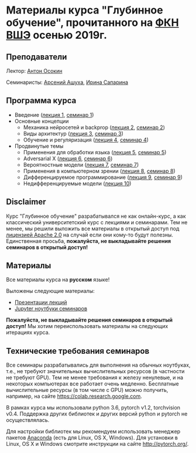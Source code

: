 # Материалы курса "Глубинное обучение", прочитанного на [ФКН ВШЭ](https://cs.hse.ru/) осенью 2019г.

## Преподаватели
Лектор: [Антон Осокин](https://aosokin.github.io/)

Семинаристы: [Арсений Ашуха](https://www.hse.ru/org/persons/204848606), [Ирина Сапарина](https://github.com/saparina)

## Программа курса
* Введение ([лекция 1](lectures/DL19-fall-lecture1-intro.pdf), [семинар 1](seminars/seminar1/DL19-fall-seminar1.ipynb))
* Основные концепции
  - Механика нейросетей и backprop ([лекция 2](lectures/DL19-fall-lecture2-backprop.pdf), [семинар 2](seminars/seminar2/DL19-fall-seminar2.ipynb))
  - Виды архитектур ([лекция 3](lectures/DL19-fall-lecture3-models.pdf), [семинар 3](seminars/seminar3/DL19-fall-seminar3.ipynb))
  - Обучение и регуляризация ([лекция 4](lectures/DL19-fall-lecture4-training.pdf), [семинар 4](seminars/seminar4/DL19-fall-seminar4.ipynb))
* Продвинутые темы
  - Применения для обработки языка ([лекция 5](lectures/DL19-fall-lecture5-deepnlp.pdf), [семинар 5](seminars/seminar5/DL19-fall-seminar5.ipynb))
  - Adversarial X ([лекция 6](lectures/DL19-fall-lecture6-adversarialX.pdf), [семинар 6](seminars/seminar6/DL19-fall-seminar6.ipynb))
  - Вероятностные модели ([лекция 7](lectures/DL19-fall-lecture7-probmodels.pdf), [семинар 7](seminars/seminar7/DL19-fall-seminar7.ipynb))
  - Применения в компьютерном зрении ([лекция 8](lectures/DL19-fall-lecture8-deepvision.pdf), [семинар 8](seminars/seminar8/DL19-fall-seminar8.ipynb))
  - Дифференцируемое программирование ([лекция 9](lectures/DL19-fall-lecture9-differentiableprogramming.pdf), [семинар 9](seminars/seminar9/DL19-fall-seminar9.ipynb))
  - Недифференцируемые модели ([лекция 10](lectures/DL19-fall-lecture10-nondiffnets.pdf))  

## Disclaimer
Курс "Глубинное обучение" разрабатывался не как онлайн-курс, а как классический университетский курс с лекциями и семинарами.
Тем не менее, мы решили выложить все материалы в открытый доступ под [лицензией Apache 2.0](../LICENSE) на случай если они кому-то будут полезны.
Единственная просьба, **пожалуйста, не выкладывайте решения семинаров в открытый доступ!** 
  
## Материалы
Все материалы курса на **русском** языке!

Выложены следующие материалы:
* [Презентации лекций](lectures)
* [Jupyter ноутбуки семинаров](seminars) 

**Пожалуйста, не выкладывайте решения семинаров в открытый доступ!** Мы хотим переиспользовать материалы на следующих итерациях курса.
 
## Технические требования семинаров
Все семинары разрабатывались для выполнения на обычных ноутбуках, т.е., не требуют значительных вычислительных ресурсов (в частности не требуют GPU). Тем не менее требования к железу ненулевые, и на некоторых компьютерах все работает очень медленно. Бесплатные вычислительные ресурсы (в том числе с GPU) можно получить, например, на сайте https://colab.research.google.com.

В рамках курса мы использовали python 3.6, pytorch v1.2, torchvision v0.4. Поддержка других библиотек и других версий python и pytorch не осуществлялась.
 
Для настройки библиотек мы рекомендуем использовать менеджер пакетов [Anaconda](https://www.anaconda.com/) (есть для Linux, OS X, Windows). Для установки в Linux, OS X и Windows смотрите инструкции на сайте http://pytorch.org/. 
 
